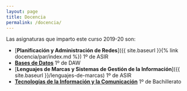 ```yaml
---
layout: page
title: Docencia
permalink: /docencia/
---
```




Las asignaturas que imparto este curso 2019-20 son:

    
* [**Planificación y Administración de Redes**]({{ site.baseurl }}{% link docencia/par/index.md %})
    1º de ASIR
* [**Bases de Datos**](./#)
    1º de DAW
* [**Lenguajes de Marcas y Sistemas de Gestión de la Información**]({{ site.baseurl }}/lenguajes-de-marcas)
    1º de ASIR
* [**Tecnologías de la Información y la Comunicación**](./#)
    1º de Bachillerato






